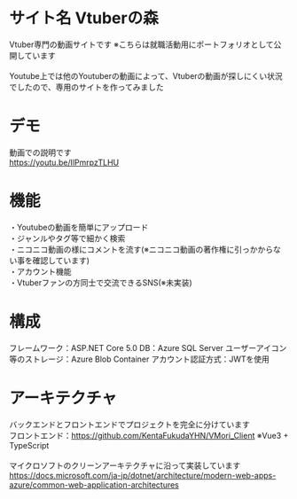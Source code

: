 # サイト名 Vtuberの森
Vtuber専門の動画サイトです ※こちらは就職活動用にポートフォリオとして公開しています<br>
<br>
Youtube上では他のYoutuberの動画によって、Vtuberの動画が探しにくい状況でしたので、専用のサイトを作ってみました<br>
 
# デモ
動画での説明です<br>
 https://youtu.be/IlPmrpzTLHU
 
# 機能
・Youtubeの動画を簡単にアップロード<br>
・ジャンルやタグ等で細かく検索<br>
・ニコニコ動画の様にコメントを流す(※ニコニコ動画の著作権に引っかからない事を確認しています)<br>
・アカウント機能<br>
・Vtuberファンの方同士で交流できるSNS(※未実装)
 
# 構成
フレームワーク：ASP.NET Core 5.0
DB：Azure SQL Server
ユーザーアイコン等のストレージ：Azure Blob Container
アカウント認証方式：JWTを使用
 
# アーキテクチャ
 バックエンドとフロントエンドでプロジェクトを完全に分けています<br>
 フロントエンド：https://github.com/KentaFukudaYHN/VMori_Client ※Vue3 + TypeScript <br>
 <br>
 マイクロソフトのクリーンアーキテクチャに沿って実装しています<br>
 https://docs.microsoft.com/ja-jp/dotnet/architecture/modern-web-apps-azure/common-web-application-architectures
